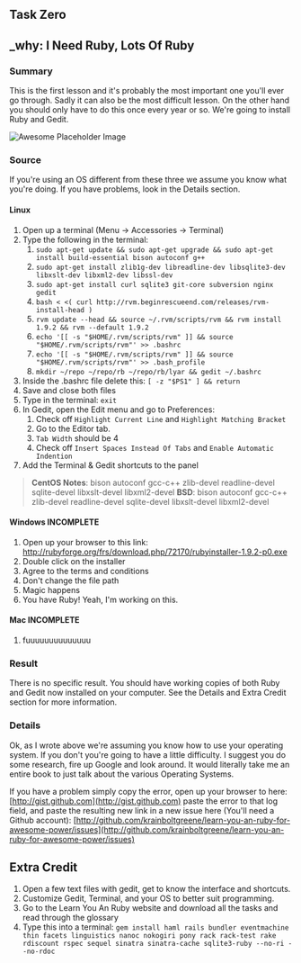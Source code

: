 ## Task Zero
## \_why: I Need Ruby, Lots Of Ruby

### Summary
This is the first lesson and it's probably the most important one you'll ever go through. Sadly it can also be the most difficult lesson. On the other hand you should only have to do this once every year or so. We're going to install Ruby and Gedit.

![Awesome Placeholder Image](http://dummyimage.com/300/00/44.png&text=Awesome%20Placeholder "So awesome.")


### Source
If you're using an OS different from these three we assume you know what you're doing. If you have problems, look in the Details section.

#### Linux
1. Open up a terminal (Menu -> Accessories -> Terminal)
2. Type the following in the terminal:
    1. `sudo apt-get update && sudo apt-get upgrade && sudo apt-get install build-essential bison autoconf g++`
    2. `sudo apt-get install zlib1g-dev libreadline-dev libsqlite3-dev libxslt-dev libxml2-dev libssl-dev`
    3. `sudo apt-get install curl sqlite3 git-core subversion nginx gedit`
    4. `bash < <( curl http://rvm.beginrescueend.com/releases/rvm-install-head )`
    5. `rvm update --head && source ~/.rvm/scripts/rvm && rvm install 1.9.2 && rvm --default 1.9.2`
    6. `echo '[[ -s "$HOME/.rvm/scripts/rvm" ]] && source "$HOME/.rvm/scripts/rvm"' >> .bashrc`
    7. `echo '[[ -s "$HOME/.rvm/scripts/rvm" ]] && source "$HOME/.rvm/scripts/rvm"' >> .bash_profile`
    8. `mkdir ~/repo ~/repo/rb ~/repo/rb/lyar && gedit ~/.bashrc`
3. Inside the .bashrc file delete this: `[ -z "$PS1" ] && return`
4. Save and close both files
5. Type in the terminal: `exit`
6. In Gedit, open the Edit menu and go to Preferences:
    1. Check off `Highlight Current Line` and `Highlight Matching Bracket`
    2. Go to the Editor tab.
    3. `Tab Width` should be 4
    4. Check off `Insert Spaces Instead Of Tabs` and `Enable Automatic Indention`
7. Add the Terminal & Gedit shortcuts to the panel

> **CentOS Notes**: bison autoconf gcc-c++ zlib-devel readline-devel sqlite-devel libxslt-devel libxml2-devel
> **BSD**: bison autoconf gcc-c++ zlib-devel readline-devel sqlite-devel libxslt-devel libxml2-devel

#### Windows **INCOMPLETE**
1. Open up your browser to this link: http://rubyforge.org/frs/download.php/72170/rubyinstaller-1.9.2-p0.exe
2. Double click on the installer
3. Agree to the terms and conditions
4. Don't change the file path
5. Magic happens
6. You have Ruby! Yeah, I'm working on this.

#### Mac **INCOMPLETE**
1. fuuuuuuuuuuuuuu

### Result
There is no specific result. You should have working copies of both Ruby and Gedit now installed on your computer. See the Details and Extra Credit section for more information.


### Details
Ok, as I wrote above we're assuming you know how to use your operating system. If you don't you're going to have a little difficulty. I suggest you do some research, fire up Google and look around. It would literally take me an entire book to just talk about the various Operating Systems.

If you have a problem simply copy the error, open up your browser to here: [http://gist.github.com](http://gist.github.com) paste the error to that log field, and paste the resulting new link in a new issue here (You'll need a Github account): [http://github.com/krainboltgreene/learn-you-an-ruby-for-awesome-power/issues](http://github.com/krainboltgreene/learn-you-an-ruby-for-awesome-power/issues)


## Extra Credit
1. Open a few text files with gedit, get to know the interface and shortcuts.
2. Customize Gedit, Terminal, and your OS to better suit programming.
3. Go to the Learn You An Ruby website and download all the tasks and read through the glossary
4. Type this into a terminal: `gem install haml rails bundler eventmachine thin facets linguistics nanoc nokogiri pony rack rack-test rake rdiscount rspec sequel sinatra sinatra-cache sqlite3-ruby --no-ri --no-rdoc`
